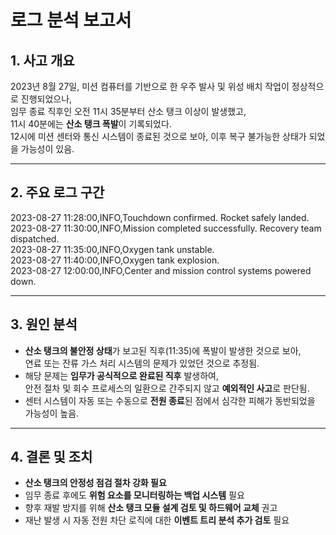 # 로그 분석 보고서

## 1. 사고 개요

2023년 8월 27일, 미션 컴퓨터를 기반으로 한 우주 발사 및 위성 배치 작업이 정상적으로 진행되었으나,  
임무 종료 직후인 오전 11시 35분부터 산소 탱크 이상이 발생했고,  
11시 40분에는 **산소 탱크 폭발**이 기록되었다.  
12시에 미션 센터와 통신 시스템이 종료된 것으로 보아, 이후 복구 불가능한 상태가 되었을 가능성이 있음.

---

## 2. 주요 로그 구간
2023-08-27 11:28:00,INFO,Touchdown confirmed. Rocket safely landed.  
2023-08-27 11:30:00,INFO,Mission completed successfully. Recovery team dispatched.  
2023-08-27 11:35:00,INFO,Oxygen tank unstable.  
2023-08-27 11:40:00,INFO,Oxygen tank explosion.  
2023-08-27 12:00:00,INFO,Center and mission control systems powered down.  

---

## 3. 원인 분석

- **산소 탱크의 불안정 상태**가 보고된 직후(11:35)에 폭발이 발생한 것으로 보아,  
  연료 또는 잔류 가스 처리 시스템의 문제가 있었던 것으로 추정됨.
- 해당 문제는 **임무가 공식적으로 완료된 직후** 발생하여,  
  안전 절차 및 회수 프로세스의 일환으로 간주되지 않고 **예외적인 사고**로 판단됨.
- 센터 시스템이 자동 또는 수동으로 **전원 종료**된 점에서 심각한 피해가 동반되었을 가능성이 높음.

---

## 4. 결론 및 조치

- **산소 탱크의 안정성 점검 절차 강화 필요**
- 임무 종료 후에도 **위험 요소를 모니터링하는 백업 시스템** 필요
- 향후 재발 방지를 위해 **산소 탱크 모듈 설계 검토 및 하드웨어 교체** 권고
- 재난 발생 시 자동 전원 차단 로직에 대한 **이벤트 트리 분석 추가 검토** 필요
